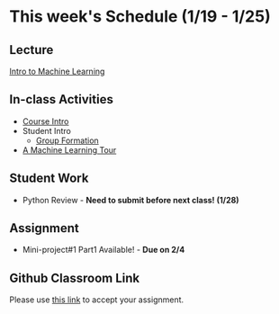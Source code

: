 # This week's Schedule (1/19 - 1/25)

## Lecture
[Intro to Machine Learning](https://docs.google.com/presentation/d/1L_clBaNMXJX62l5ap5tGasAYEclmsPwzwzMlV5O53Uw/edit?usp=sharing)

## In-class Activities
+ [Course Intro](https://docs.google.com/presentation/d/19tnFBDIn66nNacToWJDVT0dJSsZWpzwQkPBqZ9Z1QkI/edit?usp=sharing)
+ Student Intro
  + [Group Formation](https://prezi.com/view/iDGseOnWVmtvj7xo0RIv/) 
+ [A Machine Learning Tour](https://github.com/DrJieTao/IS540-Project-2/blob/master/Decision%20Tree%2C%20Random%20Forest%20%26%20SVM.ipynb)

## Student Work
+ Python Review - __Need to submit before next class! (1/28)__

## Assignment
+ Mini-project#1 Part1 Available! - __Due on 2/4__

## Github Classroom Link
Please use [this link](https://classroom.github.com/a/nWcPIFk2) to accept your assignment.
